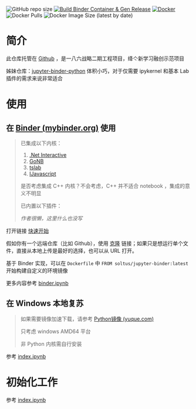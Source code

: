 ![GitHub repo size](https://img.shields.io/github/repo-size/Hi-Windom/jupyter-binder?logo=github&style=flat-square) [![Build Binder Container & Gen Release](https://github.com/Hi-Windom/jupyter-binder/actions/workflows/ci.yaml/badge.svg?branch=main)](https://github.com/Hi-Windom/jupyter-binder/actions/workflows/ci.yaml) [![Docker](https://img.shields.io/badge/Docker-585899?logo=docker&style=flat-square)](https://hub.docker.com/repository/docker/soltus/jupyter-binder) ![Docker Pulls](https://img.shields.io/docker/pulls/soltus/jupyter-binder?style=flat-square) ![Docker Image Size (latest by date)](https://img.shields.io/docker/image-size/soltus/jupyter-binder?style=flat-square)

# 简介

此仓库托管在 [Github](https://github.com/Hi-Windom/jupyter-binder) ，是一八六战略二期工程项目，绛亽新学习融创示范项目

姊妹仓库：[jupyter-binder-python](https://github.com/Hi-Windom/jupyter-binder-python) 体积小巧，对于仅需要 ipykernel 和基本 Lab 插件的需求来说非常适合

# 使用

## 在 [Binder (mybinder.org)](https://mybinder.org/) 使用

> 已集成以下内核：
>
> 1. [.Net Interactive](https://github.com/dotnet/interactive/)
> 2. [GoNB](https://github.com/janpfeifer/gonb)
> 3. [tslab](https://github.com/yunabe/tslab)
> 4. [IJavascript](https://github.com/n-riesco/ijavascript)
>
> 是否考虑集成 C++ 内核？不会考虑，C++ 并不适合 notebook ，集成的意义不明显
>
> 已内置以下插件：
>
> *作者很懒，这里什么也没写*

打开链接 [快速开始](https://mybinder.org/v2/gh/Hi-Windom/jupyter-binder/HEAD?urlpath=lab/tree/binder.ipynb)

假如你有一个远端仓库（比如 Github），使用 [克隆](https://mybinder.org/v2/gh/Hi-Windom/jupyter-binder/HEAD?urlpath=lab/tree/loader.ipynb) 链接；如果只是想运行单个文件，直接从本地上传是最好的选择，也可以从 URL 打开。

基于 Binder 实现，可以在 `Dockerfile` 中 `FROM soltus/jupyter-binder:latest` 开始构建自定义的环境镜像

更多内容参考 [binder.ipynb](https://github.com/Hi-Windom/jupyter-binder/blob/main/binder.ipynb)

## 在 Windows 本地复苏

> 如果需要镜像加速下载，请参考 [Python镜像 (yuque.com)](https://www.yuque.com/cnbc/py3/image)
>
> 只考虑 windows AMD64 平台
>
> 非 Python 内核需自行安装

参考 [index.ipynb](https://github.com/Hi-Windom/jupyter-binder/blob/main/index.ipynb)

# 初始化工作

参考 [index.ipynb](https://github.com/Hi-Windom/jupyter-binder/blob/main/index.ipynb)
